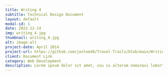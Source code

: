 ```yaml
---
title: Writing 4
subtitle: Technical Design Document
layout: default
modal-id: 1
date: 2022-12-14
img: writing_4.jpg
thumbnail: writing_4.jpg
alt: image-alt
project-date: April 2014
project-url: https://github.com/jonlee48/Travel-Trails/blob/main/Writing_4.pdf
client: Document Link
category: Web Development
description: Lorem ipsum dolor sit amet, usu cu alterum nominavi lobortis. At duo novum diceret. Tantas apeirian vix et, usu sanctus postulant inciderint ut, populo diceret necessitatibus in vim. Cu eum dicam feugiat noluisse.
---
```

